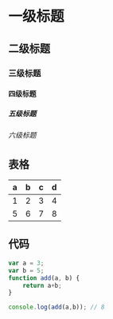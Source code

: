# 一级标题
## 二级标题
### 三级标题
#### 四级标题
##### 五级标题
###### 六级标题

## 表格

a|b|c|d
-|-|-|-
1|2|3|4
5|6|7|8

## 代码

```javascript
var a = 3;
var b = 5;
function add(a, b) {
    return a+b;
}

console.log(add(a,b)); // 8
```

